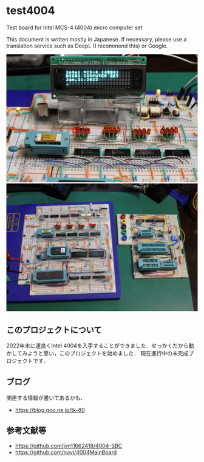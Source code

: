 # test4004
Test board for Intel MCS-4 (4004)  micro computer set

This document is written mostly in Japanese.
If necessary, please use a translation service such as DeepL (I recommend this) or Google.

![](images/title.jpg)
![](images/breadboard.jpg)

## このプロジェクトについて
2022年末に運良くIntel 4004を入手することができました．せっかくだから動かしてみようと思い，このプロジェクトを始めました．
現在進行中の未完成プロジェクトです．

## ブログ
関連する情報が書いてあるかも．
- https://blog.goo.ne.jp/tk-80

## 参考文献等
- https://github.com/jim11662418/4004-SBC
- https://github.com/novi/4004MainBoard